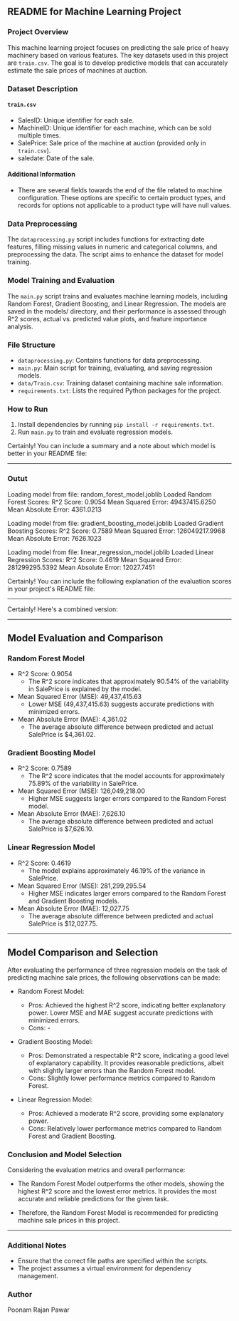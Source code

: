 ## README for Machine Learning Project

### Project Overview
This machine learning project focuses on predicting the sale price of heavy machinery based on various features. The key datasets used in this project are `train.csv`. The goal is to develop predictive models that can accurately estimate the sale prices of machines at auction.

### Dataset Description

#### `train.csv`
- SalesID: Unique identifier for each sale.
- MachineID: Unique identifier for each machine, which can be sold multiple times.
- SalePrice: Sale price of the machine at auction (provided only in `train.csv`).
- saledate: Date of the sale.

#### Additional Information
- There are several fields towards the end of the file related to machine configuration. These options are specific to certain product types, and records for options not applicable to a product type will have null values.

### Data Preprocessing
The `dataprocessing.py` script includes functions for extracting date features, filling missing values in numeric and categorical columns, and preprocessing the data. The script aims to enhance the dataset for model training.

### Model Training and Evaluation
The `main.py` script trains and evaluates machine learning models, including Random Forest, Gradient Boosting, and Linear Regression. The models are saved in the models/ directory, and their performance is assessed through R^2 scores, actual vs. predicted value plots, and feature importance analysis.

### File Structure
- `dataprocessing.py`: Contains functions for data preprocessing.
- `main.py`: Main script for training, evaluating, and saving regression models.
- `data/Train.csv`: Training dataset containing machine sale information.
- `requirements.txt`: Lists the required Python packages for the project.

### How to Run
1. Install dependencies by running `pip install -r requirements.txt`.
2. Run `main.py` to train and evaluate regression models.

Certainly! You can include a summary and a note about which model is better in your README file:

---

### Outut 
Loading model from file: random_forest_model.joblib
Loaded Random Forest Scores:
R^2 Score: 0.9054
Mean Squared Error: 49437415.6250
Mean Absolute Error: 4361.0213

Loading model from file: gradient_boosting_model.joblib
Loaded Gradient Boosting Scores:
R^2 Score: 0.7589
Mean Squared Error: 126049217.9968
Mean Absolute Error: 7626.1023

Loading model from file: linear_regression_model.joblib
Loaded Linear Regression Scores:
R^2 Score: 0.4619
Mean Squared Error: 281299295.5392
Mean Absolute Error: 12027.7451

Certainly! You can include the following explanation of the evaluation scores in your project's README file:

---
Certainly! Here's a combined version:

---

## Model Evaluation and Comparison

### Random Forest Model

- R^2 Score: 0.9054
  - The R^2 score indicates that approximately 90.54% of the variability in SalePrice is explained by the model.
- Mean Squared Error (MSE): 49,437,415.63
  - Lower MSE (49,437,415.63) suggests accurate predictions with minimized errors.
- Mean Absolute Error (MAE): 4,361.02
  - The average absolute difference between predicted and actual SalePrice is $4,361.02.

### Gradient Boosting Model

- R^2 Score: 0.7589
  - The R^2 score indicates that the model accounts for approximately 75.89% of the variability in SalePrice.
- Mean Squared Error (MSE): 126,049,218.00
  - Higher MSE suggests larger errors compared to the Random Forest model.
- Mean Absolute Error (MAE): 7,626.10
  - The average absolute difference between predicted and actual SalePrice is $7,626.10.

### Linear Regression Model

- R^2 Score: 0.4619
  - The model explains approximately 46.19% of the variance in SalePrice.
- Mean Squared Error (MSE): 281,299,295.54
  - Higher MSE indicates larger errors compared to the Random Forest and Gradient Boosting models.
- Mean Absolute Error (MAE): 12,027.75
  - The average absolute difference between predicted and actual SalePrice is $12,027.75.

---
## Model Comparison and Selection

After evaluating the performance of three regression models on the task of predicting machine sale prices, the following observations can be made:

- Random Forest Model:
  - Pros: Achieved the highest R^2 score, indicating better explanatory power. Lower MSE and MAE suggest accurate predictions with minimized errors.
  - Cons: -

- Gradient Boosting Model:
  - Pros: Demonstrated a respectable R^2 score, indicating a good level of explanatory capability. It provides reasonable predictions, albeit with slightly larger errors than the Random Forest model.
  - Cons: Slightly lower performance metrics compared to Random Forest.

- Linear Regression Model:
  - Pros: Achieved a moderate R^2 score, providing some explanatory power.
  - Cons: Relatively lower performance metrics compared to Random Forest and Gradient Boosting.

### Conclusion and Model Selection

Considering the evaluation metrics and overall performance:

- The Random Forest Model outperforms the other models, showing the highest R^2 score and the lowest error metrics. It provides the most accurate and reliable predictions for the given task.

- Therefore, the Random Forest Model is recommended for predicting machine sale prices in this project.

---
### Additional Notes
- Ensure that the correct file paths are specified within the scripts.
- The project assumes a virtual environment for dependency management.

### Author
Poonam Rajan Pawar
